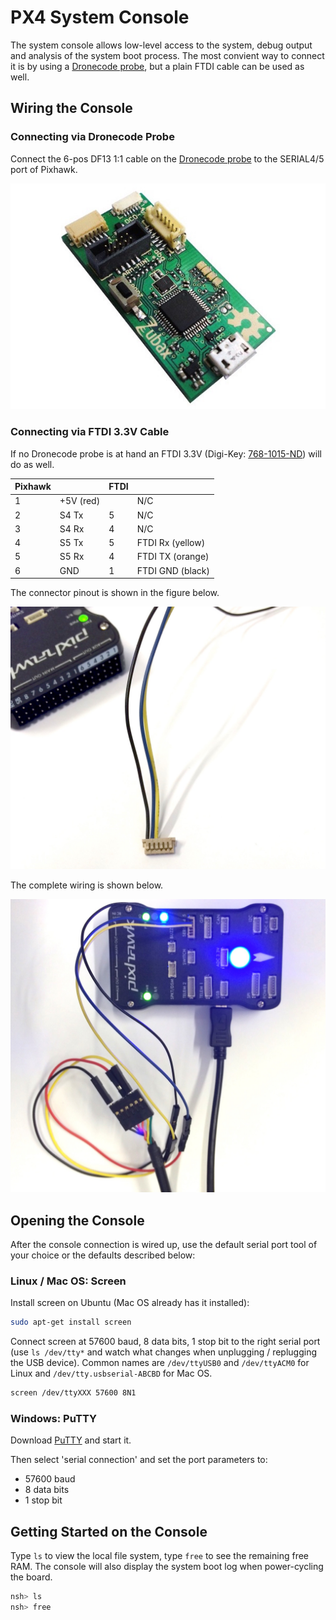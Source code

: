 # PX4 System Console

The system console allows low-level access to the system, debug output and analysis of the system boot process. The most convient way to connect it is by using a [Dronecode probe](http://nicadrone.com/index.php?id_product=65&controller=product), but a plain FTDI cable can be used as well.

## Wiring the Console

### Connecting via Dronecode Probe

Connect the 6-pos DF13 1:1 cable on the [Dronecode probe](http://nicadrone.com/index.php?id_product=65&controller=product) to the SERIAL4/5 port of Pixhawk.

![](images/console/dronecode_probe.jpg)

### Connecting via FTDI 3.3V Cable

If no Dronecode probe is at hand an FTDI 3.3V (Digi-Key: [768-1015-ND](http://www.digikey.com/product-detail/en/TTL-232R-3V3/768-1015-ND/1836393)) will do as well.

| Pixhawk  |         | FTDI    |        |
| -- | -- | -- | -- |
|1         | +5V (red)     |         | N/C    |
|2         | S4 Tx      | 5       | N/C   |
|3         | S4 Rx      | 4       | N/C   |
|4         | S5 Tx      | 5       | FTDI Rx (yellow)   |
|5         | S5 Rx      | 4       | FTDI TX (orange)   |
|6         | GND     | 1       | FTDI GND (black)   |

The connector pinout is shown in the figure below.

![](images/console/console_connector.jpg)

The complete wiring is shown below.

![](images/console/console_debug.jpg)

## Opening the Console

After the console connection is wired up, use the default serial port tool of your choice or the defaults described below:

### Linux / Mac OS: Screen

Install screen on Ubuntu (Mac OS already has it installed):

<div class="host-code"></div>

```bash
sudo apt-get install screen
```

Connect screen at 57600 baud, 8 data bits, 1 stop bit to the right serial port (use `ls /dev/tty*` and watch what changes when unplugging / replugging the USB device). Common names are `/dev/ttyUSB0` and `/dev/ttyACM0` for Linux and `/dev/tty.usbserial-ABCBD` for Mac OS.

<div class="host-code"></div>

```bash
screen /dev/ttyXXX 57600 8N1
```

### Windows: PuTTY

Download [PuTTY](http://www.chiark.greenend.org.uk/~sgtatham/putty/download.html) and start it.

Then select 'serial connection' and set the port parameters to:

  * 57600 baud
  * 8 data bits
  * 1 stop bit

## Getting Started on the Console

Type `ls` to view the local file system, type `free` to see the remaining free RAM. The console will also display the system boot log when power-cycling the board.

```bash
nsh> ls
nsh> free
```
